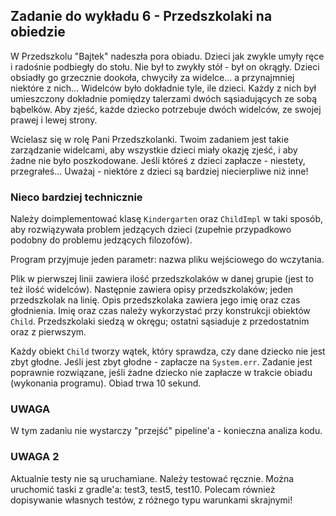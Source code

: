 ## Zadanie do wykładu 6 - Przedszkolaki na obiedzie

W Przedszkolu "Bajtek" nadeszła pora obiadu. Dzieci jak zwykle umyły ręce i radośnie podbiegły do stołu.
Nie był to zwykły stół - był on okrągły. Dzieci obsiadły go grzecznie dookoła, chwyciły za widelce... a przynajmniej niektóre z nich...
Widelców było dokładnie tyle, ile dzieci. Każdy z nich był umieszczony dokładnie pomiędzy talerzami dwóch sąsiadujących ze sobą bąbelków. Aby zjeść, każde dziecko potrzebuje dwóch widelców, ze swojej prawej i lewej strony.

Wcielasz się w rolę Pani Przedszkolanki. Twoim zadaniem jest takie zarządzanie widelcami, aby wszystkie dzieci miały okazję zjeść, i aby żadne nie było poszkodowane. Jeśli któreś z dzieci zapłacze - niestety, przegrałeś... Uważaj - niektóre z dzieci są bardziej niecierpliwe niż inne!


### Nieco bardziej technicznie
Należy doimplementować klasę `Kindergarten` oraz `ChildImpl` w taki sposób, aby rozwiązywała problem jedzących dzieci (zupełnie przypadkowo podobny do problemu jedzących filozofów).

Program przyjmuje jeden parametr: nazwa pliku wejściowego do wczytania.

Plik w pierwszej linii zawiera ilość przedszkolaków w danej grupie (jest to też ilość widelców). Następnie zawiera opisy przedszkolaków; jeden przedszkolak na linię. Opis przedszkolaka zawiera jego imię oraz czas głodnienia. Imię oraz czas należy wykorzystać przy konstrukcji obiektów `Child`. Przedszkolaki siedzą w okręgu; ostatni sąsiaduje z przedostatnim oraz z pierwszym.

Każdy obiekt `Child` tworzy wątek, który sprawdza, czy dane dziecko nie jest zbyt głodne. Jeśli jest zbyt głodne - zapłacze na `System.err`. Zadanie jest poprawnie rozwiązane, jeśli żadne dziecko nie zapłacze w trakcie obiadu (wykonania programu). Obiad trwa 10 sekund.

### UWAGA
W tym zadaniu nie wystarczy "przejść" pipeline'a - konieczna analiza kodu.

### UWAGA 2
Aktualnie testy nie są uruchamiane. Należy testować ręcznie. Można uruchomić taski z gradle'a: test3, test5, test10. Polecam również dopisywanie własnych testów, z różnego typu warunkami skrajnymi!

